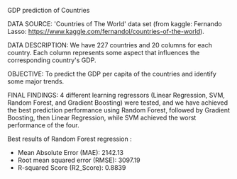 GDP prediction of Countries

DATA SOURCE: 'Countries of The World' data set (from kaggle: Fernando Lasso: https://www.kaggle.com/fernandol/countries-of-the-world).

DATA DESCRIPTION: We have 227 countries and 20 columns for each country. Each column represents some aspect that influences the corresponding country's GDP. 

OBJECTIVE: To predict the GDP per capita of the countries and identify some major trends.

FINAL FINDINGS: 4 different learning regressors (Linear Regression, SVM, Random Forest, and Gradient Boosting) were tested, and we have achieved the best prediction performance using Random Forest, followed by Gradient Boosting, then Linear Regression, while SVM achieved the worst performance of the four.

Best results of Random Forest regression :
- Mean Absolute Error (MAE): 2142.13
- Root mean squared error (RMSE): 3097.19
- R-squared Score (R2_Score): 0.8839

